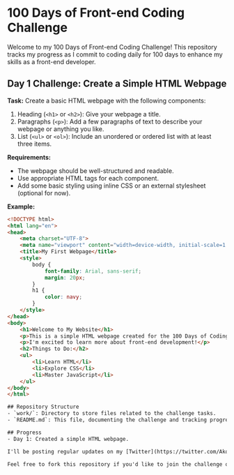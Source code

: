 # 100 Days of Front-end Coding Challenge

Welcome to my 100 Days of Front-end Coding Challenge! This repository tracks my progress as I commit to coding daily for 100 days to enhance my skills as a front-end developer.

## Day 1 Challenge: Create a Simple HTML Webpage

**Task:**
Create a basic HTML webpage with the following components:
1. Heading (`<h1>` or `<h2>`): Give your webpage a title.
2. Paragraphs (`<p>`): Add a few paragraphs of text to describe your webpage or anything you like.
3. List (`<ul>` or `<ol>`): Include an unordered or ordered list with at least three items.

**Requirements:**
- The webpage should be well-structured and readable.
- Use appropriate HTML tags for each component.
- Add some basic styling using inline CSS or an external stylesheet (optional for now).

**Example:**
```html
<!DOCTYPE html>
<html lang="en">
<head>
    <meta charset="UTF-8">
    <meta name="viewport" content="width=device-width, initial-scale=1.0">
    <title>My First Webpage</title>
    <style>
        body {
            font-family: Arial, sans-serif;
            margin: 20px;
        }
        h1 {
            color: navy;
        }
    </style>
</head>
<body>
    <h1>Welcome to My Website</h1>
    <p>This is a simple HTML webpage created for the 100 Days of Coding Challenge.</p>
    <p>I'm excited to learn more about front-end development!</p>
    <h2>Things to Do:</h2>
    <ul>
        <li>Learn HTML</li>
        <li>Explore CSS</li>
        <li>Master JavaScript</li>
    </ul>
</body>
</html>

## Repository Structure
- `work/`: Directory to store files related to the challenge tasks.
- `README.md`: This file, documenting the challenge and tracking progress.

## Progress
- Day 1: Created a simple HTML webpage.

I'll be posting regular updates on my [Twitter](https://twitter.com/Akohinmi90A). Follow along to see my journey!

Feel free to fork this repository if you'd like to join the challenge or explore my code. Let's learn and grow together! 😊
```
